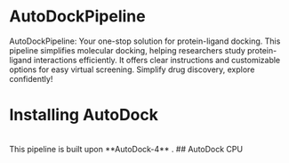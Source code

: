 # AutoDockPipeline
AutoDockPipeline: Your one-stop solution for protein-ligand docking. This pipeline simplifies molecular docking, helping researchers study protein-ligand interactions efficiently. It offers clear instructions and customizable options for easy virtual screening. Simplify drug discovery, explore confidently!
<br>
# Installing AutoDock
<br> 
This pipeline is built upon **AutoDock-4** . 
## AutoDock CPU 
